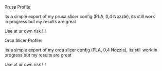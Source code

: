 Prusa Profile:

its a simple export of my prusa slicer config (PLA, 0,4 Nozzle), its still work in progress but my results are great

Use at ur own risk !!!







Orca Slicer Profile:

its a simple export of my orca slicer config (PLA, 0,4 Nozzle), its still work in progress but my results are great

Use at ur own risk !!!

